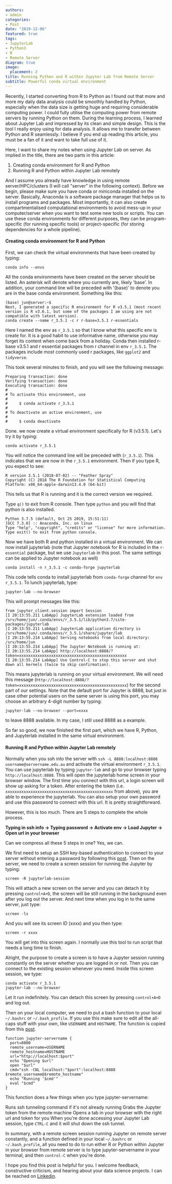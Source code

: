 ```yaml
---
authors:
- admin
categories:
- Post
date: "2019-12-06"
featured: true
tags:
- JupyterLab
- Python3
- R
- Remote Server
diagram: true
image:
  placement: 2
title: Running Python and R within Jupyter Lab from Remote Server
subtitle: Powerful conda virtual environment
---
```


Recently, I started converting from R to Python as I found out that more and more my daily data analysis could be smoothly handled by Python, especially when the data size is getting huge and requiring considerable computing power. I could fully utilise the computing power from remote servers by running Python on them. During the learning process, I learned about Jupyter Lab and impressed by its clean and simple design. This is the tool I really enjoy using for data analysis. It allows me to transfer between Python and R seamlessly. I believe if you end up reading this article, you must be a fan of it and want to take full use of it.

Here, I want to share my notes when using Jupyter Lab on server. As implied in the title, there are two parts in this article:

1) Creating conda environment for R and Python
2) Running R and Python within Jupyter Lab remotely

And I assume you already have knowledge in using remote server/HPC/clusters (I will call "server" in the following context). Before we begin, please make sure you have conda or miniconda installed on the server. Basically, Anaconda is a software package manager that helps us to install programs and packages. Most importantly, it can also create compartmentalised computational environments to avoid mess-up in your computer/server when you want to test some new tools or scripts. You can use these conda environments for different purposes, they can be program-specific (for running specific tools) or project-specific (for storing dependencies for a whole pipeline).
#### Creating conda environment for R and Python

First, we can check the virtual environments that have been created by typing:
```
conda info --envs
```

All the conda environments have been created on the server should be listed. An asterisk will denote where you currently are, likely 'base'. In addition, your command line will be preceded with '(base)' to denote you are in the base conda environment. Something like this:
```
(base) jun@server:~$
Next, I generated a specific R environment for R v3.5.1 (most recent version is R v3.6.1, but some of the packages I am using are not compatible with latest version).
conda create --name r_3.5.1 -c r r-base=3.5.1 r-essentials
```
Here I named the env as `r_3.5.1` so that I know what this specific env is create for. It is a good habit to use informative name, otherwise you may forget its content when come back from a holiday. Conda then installed r-base v3.5.1 and r essential packages from r channel in env `r_3.5.1`. The packages include most commonly used r packages, like `ggplot2` and `tidyverse`.

This took several minutes to finish, and you will see the following message:

```
Preparing transaction: done
Verifying transaction: done
Executing transaction: done
#
# To activate this environment, use
#
#     $ conda activate r_3.5.1
#
# To deactivate an active environment, use
#
#     $ conda deactivate
```

Done. we now create a virtual environment specifically for R (v3.5.1). Let's try it by typing:
```
conda activate r_3.5.1
```
You will notice the command line will be preceded with (`r_3.5.1`). This indicates that we are now in the `r_3.5.1` environment. Then if you type R, you expect to see:

```
R version 3.5.1 (2018-07-02) -- "Feather Spray"
Copyright (C) 2018 The R Foundation for Statistical Computing
Platform: x86_64-apple-darwin13.4.0 (64-bit)
```

This tells us that R is running and it is the correct version we required.

Type `q()` to exit from R console. Then type `python` and you will find that python is also installed.
```
Python 3.7.5 (default, Oct 25 2019, 15:51:11)
[GCC 7.3.0] :: Anaconda, Inc. on linux
Type "help", "copyright", "credits" or "license" for more information.
Type exit() to exit from python console.
```

Now we have both R and python installed in a virtual environment. We can now install jupyterlab (note that Jupyter notebook for R is included in the `r-essential` package, but we use `Jupyterlab` in this post. The same settings can be applied to Jupyter notebook as well)
```
conda install -n r_3.5.1 -c conda-forge jupyterlab
```

This code tells conda to install jupyterlab from `conda-forge` channel for `env r_3.5.1`. To lunch jupyterlab, type:
```
jupyter-lab --no-browser
```
This will prompt messages like this:
```
from jupyter_client.session import Session
[I 20:13:55.211 LabApp] JupyterLab extension loaded from /srv/home/jun/.conda/envs/r_3.5.1/lib/python3.7/site-packages/jupyterlab
[I 20:13:55.211 LabApp] JupyterLab application directory is /srv/home/jun/.conda/envs/r_3.5.1/share/jupyter/lab
[I 20:13:55.214 LabApp] Serving notebooks from local directory: /srv/home/jun
[I 20:13:55.214 LabApp] The Jupyter Notebook is running at:
[I 20:13:55.214 LabApp] http://localhost:8888/?token=xxxxxxxxxxxxxxxxxxxxxxxxxxxxxxxxxxxxxxxxxxxxxxx
[I 20:13:55.214 LabApp] Use Control-C to stop this server and shut down all kernels (twice to skip confirmation).
```

This means jupyterlab is running on your virtual environment. We will need this message (`http://localhost:8888/?token=xxxxxxxxxxxxxxxxxxxxxxxxxxxxxxxxxxxxxxxxxxxxxxx`) for the second part of our settings. Note that the default port for Jupyter is 8888, but just in case other potential users on the same server is using this port, you may choose an arbitrary 4-digit number by typing:
```
jupyter-lab --no-browser --port=xxxx
```
to leave 8888 available. In my case, I still used 8888 as a example.

So far so good, we now finished the first part, which we have R, Python, and Jupyterlab installed in the same virtual environment.

#### Running R and Python within Jupyter Lab remotely

Normally when you ssh into the server with `ssh -L 8888:localhost:8888 username@servername.edu.au` and activate the virtual environment `r_3.5.1`. You can use jupyterlab by typing `jupyter-lab` and go to your browser typing `http://localhost:8888`. This will open the jupyterlab home screen in your browser window. The first time you connect with this url, a login screen will show up asking for a token. After entering the token (i.e. `xxxxxxxxxxxxxxxxxxxxxxxxxxxxxxxxxxxxxxxxxxxxxxx` from above), you are able to experience the jupyterlab. You can also setup your own password and use this password to connect with this url. It is pretty straightforward.

However, this is too much. There are 5 steps to complete the whole process.

**Typing in ssh info → Typing password → Activate env → Load Jupyter → Open url in your browser**

Can we compress all these 5 steps in one? Yes, we can.

We first need to setup an SSH key-based authentication to connect to your server without entering a password by following this [post](https://linuxize.com/post/how-to-setup-passwordless-ssh-login/). Then on the server, we need to create a screen session for running the Jupyter by typing:
```
screen -R jupyterlab-session
```
This will attach a new screen on the server and you can detach it by pressing `control+A+D`, the screen will be still running in the background even after you log out the server. And next time when you log in to the same server, just type:
```
screen -ls
```
And you will see its screen ID (xxxx) and you then type:
```
screen -r xxxx
```
You will get into this screen again. I normally use this tool to run script that needs a long time to finish.

Alright, the purpose to create a screen is to have a Jupyter session running constantly on the server whether you are logged in or not. Then you can connect to the existing session whenever you need. Inside this screen session, we type:
```
conda activate r_3.5.1
jupyter-lab --no-browser
```
Let it run indefinitely. You can detach this screen by pressing `control+A+D` and log out.

Then on your local computer, we need to put a bash function to your local `~/.bashrc` or `~/.bash_profile`. If you use this make sure to edit all the all-caps stuff with your own, like `USERNAME` and `HOSTNAME`. The function is copied from this [post](https://benjlindsay.com/posts/running-jupyter-lab-remotely).
```
function jupyter-servername {
  port=8000 
  remote_username=USERNAME
  remote_hostname=HOSTNAME
  url="http://localhost:$port" 
  echo "Opening $url"
  open "$url"
  cmd="ssh -CNL localhost:"$port":localhost:8888 $remote_username@$remote_hostname" 
  echo "Running '$cmd'"
  eval "$cmd"
}
```
This function does a few things when you type jupyter-servername:

Runs ssh tunneling command if it's not already running Grabs the Jupyter token from the remote machine Opens a tab in your browser with the right url and token for you When you're done accessing your Jupyter Lab session, type `CTRL-C` and it will shut down the ssh tunnel.

In summary, with a remote screen session running Jupyter on remote server constantly, and a function defined in your local `~/.bashrc` or `~/.bash_profile`, all you need to do to run either R or Python within Jupyter in your browser from remote server is to type jupyter-servername in your terminal, and then `control-C` when you're done.

I hope you find this post is helpful for you. I welcome feedback, constructive criticism, and hearing about your data science projects. I can be reached on [Linkedin](https://www.linkedin.com/in/jun-ye-29aaa769/).
